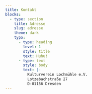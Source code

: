 ```yaml
---
title: Kontakt
blocks:
  - type: section
    title: Adresse
    slug: adresse
    theme: dark
    typo:
      - type: heading
        level: 1
        style: title
        text: Huhu!
      - type: text
        style: body
        text: |-
          Kulturverein Lochmühle e.V.
          Lotzebachstraße 27
          D-01156 Dresden
---
```

